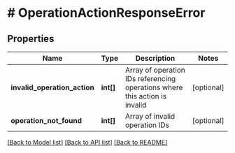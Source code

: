 # # OperationActionResponseError

## Properties

Name | Type | Description | Notes
------------ | ------------- | ------------- | -------------
**invalid_operation_action** | **int[]** | Array of operation IDs referencing operations where this action is invalid | [optional]
**operation_not_found** | **int[]** | Array of invalid operation IDs | [optional]

[[Back to Model list]](../../README.md#models) [[Back to API list]](../../README.md#endpoints) [[Back to README]](../../README.md)
